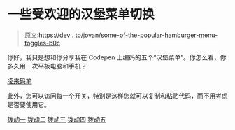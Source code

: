 # 一些受欢迎的汉堡菜单切换

> 原文:[https://dev . to/jovan/some-of-the-popular-hamburger-menu-toggles-b0c](https://dev.to/jovan/some-of-the-popular-hamburger-menu-toggles-b0c)

你好，我只是想和你分享我在 Codepen 上编码的五个“汉堡菜单”。你怎么看，你多久用一次平板电脑和手机？

[凌来码笔](https://codepen.io/savke012/pen/EbXwQG)

此外，您可以访问每一个开关，特别是这样您就可以复制和粘贴代码，而不用考虑是否要使用它。

[拨动一](https://codepen.io/savke012/pen/mqpqKy)
[拨动二](https://codepen.io/savke012/pen/dZJZKB)
[拨动三](https://codepen.io/savke012/pen/OOzOoX)
[拨动四](https://codepen.io/savke012/pen/eeyebK)
[拨动五](https://codepen.io/savke012/pen/qVpVgG)